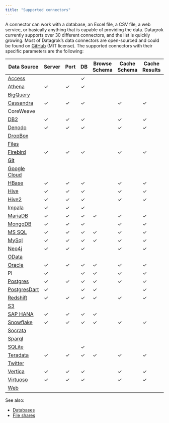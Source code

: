 ```yaml
---
title: "Supported connectors"
---
```



A connector can work with a database, an Excel file, a CSV file, a web service,
or basically anything that is capable of providing the data. Datagrok currently
supports over 30 different connectors, and the list is quickly growing. Most of
Datagrok’s data connectors are open-sourced and could be found on
[GitHub](https://github.com/datagrok-ai/public/tree/master/connectors) (MIT
license). The supported connectors with their specific parameters are the
following:

| Data Source                                         | Server | Port | DB  |Browse Schema | Cache Schema | Cache Results | SSL | Connection String | Login | Password | Other Parameters |
|-----------------------------------------------------|--------|------|-----|--------------|---------------|-----|-------------------|-------|----------|---------------------------------------------------------------------------|-----|
| [Access](../access/connectors/access.md)            |        |      | ✓   |     |              |               |     | ✓                 | ✓     | ✓        |                                                                           |
| [Athena](../access/connectors/athena.md)            | ✓      | ✓    | ✓   |     |              |               |     | ✓                 |       |          | [See the list](../access/connectors/athena.md)                            |
| [BigQuery](../access/connectors/bigquery.md)        |        |      |     |      |             |               |     | ✓                 | ✓     | ✓        | [See the list](../access/connectors/bigquery.md#connection-parameters)    |
| [Cassandra](../access/connectors/cassandra.md)      | ✓      | ✓    | ✓   |     | ✓            | ✓             | ✓   | ✓                 | ✓     | ✓        |                                        |
|CoreWeave      |       |     |    |     |             |              |    |                  |      |         |                               |
| [DB2](../access/connectors/db2.md)                  | ✓      | ✓    | ✓   |     | ✓            | ✓             | ✓   | ✓                 | ✓     | ✓        |                                                                           |
| [Denodo](../access/connectors/denodo.md)            | ✓      | ✓    | ✓   |     | ✓            | ✓             | ✓   | ✓                 | ✓     | ✓        |                                                                           |
| [DropBox](../access/connectors/dropbox.md)          |        |      |     |     |              |               |     |                   |       | ✓        | [See the list](../access/connectors/dropbox.md#connection-parameters)     |
| [Files](../access/connectors/files.md)              |        |      |     |     |              |               |     |                   | ✓     | ✓        | [See the list](../access/connectors/files.md#connection-parameters)       |
| [Firebird](../access/connectors/firebird.md)        | ✓      | ✓    | ✓   |     | ✓            | ✓             |     | ✓                 | ✓     | ✓        |                                                                           |
| [Git](../access/connectors/git.md)                  |        |      |     |     |              |               |     |                   |       |          | [See the list](../access/connectors/git.md#connection-parameters)         |
| [Google Cloud](../access/connectors/googlecloud.md) |        |      |     |     |              |               |     |                   |       |          | [See the list](../access/connectors/googlecloud.md#connection-parameters) |
| [HBase](../access/connectors/hbase.md)              | ✓      | ✓    | ✓   |     | ✓            | ✓             | ✓   | ✓                 | ✓     | ✓        |                                                                           |
| [Hive](../access/connectors/hive.md)                | ✓      | ✓    | ✓   |     | ✓            | ✓             | ✓   | ✓                 | ✓     | ✓        |                                                                           |
| [Hive2](../access/connectors/hive2.md)              | ✓      | ✓    | ✓   |     | ✓            | ✓             | ✓   | ✓                 | ✓     | ✓        |                                                                           |
| [Impala](../access/connectors/impala.md)            | ✓      | ✓    | ✓   |     |              |               |     | ✓                 | ✓     | ✓        | [See the list](../access/connectors/impala.md#connection-parameters)      |
| [MariaDB](../access/connectors/mariadb.md)          | ✓      | ✓    | ✓   |   ✓     |✓            | ✓             | ✓   | ✓                 | ✓     | ✓        |                                                                           |
| [MongoDB](../access/connectors/mongodb.md)          | ✓      | ✓    | ✓   |     | ✓            | ✓             |     | ✓                 | ✓     | ✓        |                                                                           |
| [MS SQL](../access/connectors/mssql.md)             | ✓      | ✓    | ✓   |  ✓    | ✓            | ✓             | ✓   | ✓                 | ✓     | ✓        |                                                                           |
| [MySql](../access/connectors/mysql.md)              | ✓      | ✓    | ✓   |  ✓    | ✓            | ✓             | ✓   | ✓                 | ✓     | ✓        |                                                                           |
| [Neo4j](../access/connectors/neo4j.md)              | ✓      | ✓    | ✓   |     | ✓            | ✓             | ✓   | ✓                 | ✓     | ✓        |                                                                           |
| [OData](../access/connectors/odata.md)              |        |      |     |     |              |               |     |                   |       |          | [See the list](../access/connectors/odata.md#connection-parameters)       |
| [Oracle](../access/connectors/oracle.md)            | ✓      | ✓    | ✓   |   ✓    |✓            | ✓             | ✓   | ✓                 | ✓     | ✓        |                                                                           |
| PI                   | ✓       |      | ✓    | ✓    | ✓             | ✓               |     |  ✓                 |    ✓   | ✓         |           |
| [Postgres](../access/connectors/postgres.md)        | ✓      | ✓    | ✓   |  ✓     | ✓            | ✓             | ✓   | ✓                 | ✓     | ✓        |                                                                           |
| [PostgresDart](../access/connectors/postgres.md)      | ✓      |      | ✓   |  ✓    |              | ✓             | ✓   |                   | ✓     | ✓        |                                                                           |
| [Redshift](../access/connectors/redshift.md)        | ✓      | ✓    | ✓   | ✓    | ✓            | ✓             | ✓   | ✓                 | ✓     | ✓        |                                                                           |
| [S3](../access/connectors/s3.md)                    |        |      |     |     |              |               |     |                   |       |          | [See the list](../access/connectors/s3.md#connection-parameters)          |
| [SAP HANA](../access/connectors/sap-hana.md)                    |    ✓    |   ✓   |  ✓   | ✓    |              |               |     |                   |   ✓    |  ✓        | [See the list](../access/connectors/sap-hana.md#connection-parameters)          |
| [Snowflake](../access/connectors/snowflake.md)      | ✓      | ✓    | ✓   | ✓    | ✓            | ✓             | ✓   | ✓                 | ✓     | ✓        |                                                                           |
| [Socrata](../access/connectors/socrata.md)          |        |      |     |     |              |               |     |                   |       |          | [See the list](../access/connectors/socrata.md#connection-parameters)     |
| [Sparql](../access/connectors/sparql.md)            |        |      |     |     |              |               |     |                   |       |          | [See the list](../access/connectors/sparql.md#connection-parameters)      |
| [SQLite](../access/connectors/sqlite.md)            |        |      | ✓   |     |              |               |     | ✓                 | ✓     | ✓        |                                                                           |
| [Teradata](../access/connectors/teradata.md)        | ✓      | ✓    | ✓   |  ✓   | ✓            | ✓             | ✓   | ✓                 | ✓     | ✓        |                                                                           |
| [Twitter](../access/connectors/twitter.md)          |        |      |     |     |              |               |     |                   |       |          | [See the list](../access/connectors/twitter.md#connection-parameters)     |
| [Vertica](../access/connectors/vertica.md)          | ✓      | ✓    | ✓   |      |✓            | ✓             | ✓   | ✓                 | ✓     | ✓        |                                                                           |
| [Virtuoso](../access/connectors/virtuoso.md)        | ✓      | ✓    | ✓   |     | ✓            | ✓             | ✓   | ✓                 | ✓     | ✓        |                                                                           |
| [Web](../access/connectors/web.md)                  |        |      |     |     |              |               |     |                   |       |          | [See the list](../access/connectors/web.md#connection-parameters)         |

See also:

* [Databases](databases.md)
* [File shares](file-shares.md)
